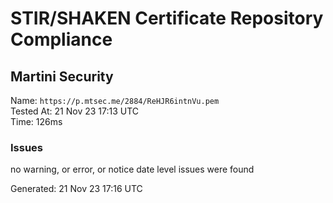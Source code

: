 # STIR/SHAKEN Certificate Repository Compliance

## Martini Security

Name: `https://p.mtsec.me/2884/ReHJR6intnVu.pem`\
Tested At: 21 Nov 23 17:13 UTC\
Time: 126ms

### Issues

no warning, or error, or notice date level issues were found

Generated: 21 Nov 23 17:16 UTC